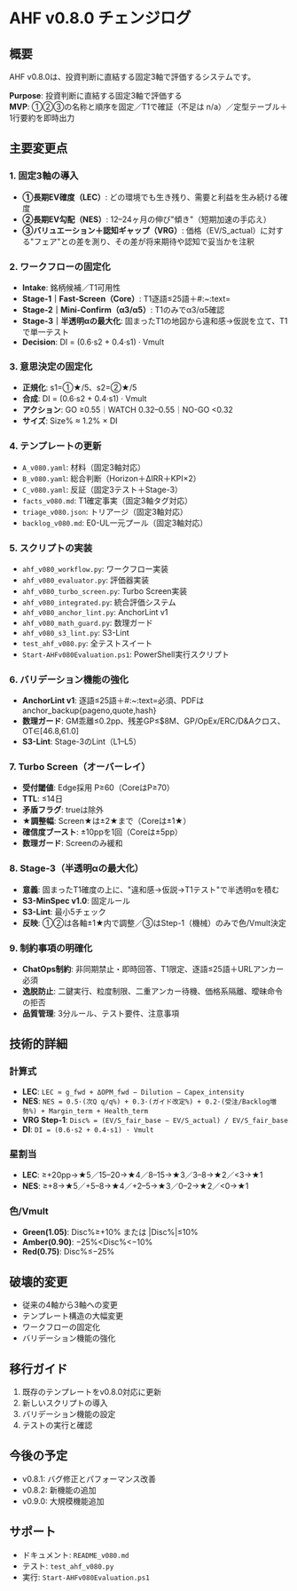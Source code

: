 # AHF v0.8.0 チェンジログ

## 概要
AHF v0.8.0は、投資判断に直結する固定3軸で評価するシステムです。

**Purpose**: 投資判断に直結する固定3軸で評価する  
**MVP**: ①②③の名称と順序を固定／T1で確証（不足は n/a）／定型テーブル＋1行要約を即時出力

## 主要変更点

### 1. 固定3軸の導入
- **①長期EV確度（LEC）**: どの環境でも生き残り、需要と利益を生み続ける確度
- **②長期EV勾配（NES）**: 12–24ヶ月の伸び"傾き"（短期加速の手応え）
- **③バリュエーション＋認知ギャップ（VRG）**: 価格（EV/S_actual）に対する"フェア"との差を測り、その差が将来期待や認知で妥当かを注釈

### 2. ワークフローの固定化
- **Intake**: 銘柄候補／T1可用性
- **Stage-1｜Fast-Screen（Core）**: T1逐語≤25語＋#:~:text=
- **Stage-2｜Mini-Confirm（α3/α5）**: T1のみでα3/α5確認
- **Stage-3｜半透明αの最大化**: 固まったT1の地図から違和感→仮説を立て、T1で単一テスト
- **Decision**: DI = (0.6·s2 + 0.4·s1) · Vmult

### 3. 意思決定の固定化
- **正規化**: s1=①★/5、s2=②★/5
- **合成**: DI = (0.6·s2 + 0.4·s1) · Vmult
- **アクション**: GO ≥0.55｜WATCH 0.32–0.55｜NO-GO <0.32
- **サイズ**: Size% ≈ 1.2% × DI

### 4. テンプレートの更新
- `A_v080.yaml`: 材料（固定3軸対応）
- `B_v080.yaml`: 総合判断（Horizon＋ΔIRR＋KPI×2）
- `C_v080.yaml`: 反証（固定3テスト＋Stage-3）
- `facts_v080.md`: T1確定事実（固定3軸タグ対応）
- `triage_v080.json`: トリアージ（固定3軸対応）
- `backlog_v080.md`: E0-UL一元プール（固定3軸対応）

### 5. スクリプトの実装
- `ahf_v080_workflow.py`: ワークフロー実装
- `ahf_v080_evaluator.py`: 評価器実装
- `ahf_v080_turbo_screen.py`: Turbo Screen実装
- `ahf_v080_integrated.py`: 統合評価システム
- `ahf_v080_anchor_lint.py`: AnchorLint v1
- `ahf_v080_math_guard.py`: 数理ガード
- `ahf_v080_s3_lint.py`: S3-Lint
- `test_ahf_v080.py`: 全テストスイート
- `Start-AHFv080Evaluation.ps1`: PowerShell実行スクリプト

### 6. バリデーション機能の強化
- **AnchorLint v1**: 逐語≤25語＋#:~:text=必須、PDFはanchor_backup{pageno,quote,hash}
- **数理ガード**: GM乖離≤0.2pp、残差GP≤$8M、GP/OpEx/ERC/D&Aクロス、OT∈[46.8,61.0]
- **S3-Lint**: Stage-3のLint（L1–L5）

### 7. Turbo Screen（オーバーレイ）
- **受付閾値**: Edge採用 P≥60（CoreはP≥70）
- **TTL**: ≤14日
- **矛盾フラグ**: trueは除外
- **★調整幅**: Screen★は±2★まで（Coreは±1★）
- **確信度ブースト**: ±10ppを1回（Coreは±5pp）
- **数理ガード**: Screenのみ緩和

### 8. Stage-3（半透明αの最大化）
- **意義**: 固まったT1確度の上に、"違和感→仮説→T1テスト"で半透明αを積む
- **S3-MinSpec v1.0**: 固定ルール
- **S3-Lint**: 最小5チェック
- **反映**: ①②は各軸±1★内で調整／③はStep-1（機械）のみで色/Vmult決定

### 9. 制約事項の明確化
- **ChatOps制約**: 非同期禁止・即時回答、T1限定、逐語≤25語＋URLアンカー必須
- **逸脱防止**: 二鍵実行、粒度制限、二重アンカー待機、価格系隔離、曖昧命令の拒否
- **品質管理**: 3分ルール、テスト要件、注意事項

## 技術的詳細

### 計算式
- **LEC**: `LEC ≈ g_fwd + ΔOPM_fwd − Dilution − Capex_intensity`
- **NES**: `NES = 0.5·(次Q q/q%) + 0.3·(ガイド改定%) + 0.2·(受注/Backlog増勢%) + Margin_term + Health_term`
- **VRG Step-1**: `Disc% = (EV/S_fair_base − EV/S_actual) / EV/S_fair_base`
- **DI**: `DI = (0.6·s2 + 0.4·s1) · Vmult`

### 星割当
- **LEC**: ≥+20pp→★5／15–20→★4／8–15→★3／3–8→★2／<3→★1
- **NES**: ≥+8→★5／+5–8→★4／+2–5→★3／0–2→★2／<0→★1

### 色/Vmult
- **Green(1.05)**: Disc%≥+10% または |Disc%|≤10%
- **Amber(0.90)**: −25%<Disc%<−10%
- **Red(0.75)**: Disc%≤−25%

## 破壊的変更
- 従来の4軸から3軸への変更
- テンプレート構造の大幅変更
- ワークフローの固定化
- バリデーション機能の強化

## 移行ガイド
1. 既存のテンプレートをv0.8.0対応に更新
2. 新しいスクリプトの導入
3. バリデーション機能の設定
4. テストの実行と確認

## 今後の予定
- v0.8.1: バグ修正とパフォーマンス改善
- v0.8.2: 新機能の追加
- v0.9.0: 大規模機能追加

## サポート
- ドキュメント: `README_v080.md`
- テスト: `test_ahf_v080.py`
- 実行: `Start-AHFv080Evaluation.ps1`

